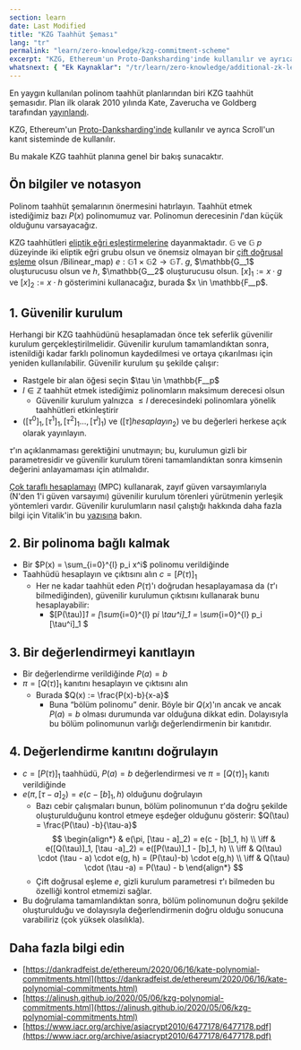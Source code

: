 ```yaml
---
section: learn
date: Last Modified
title: "KZG Taahhüt Şeması"
lang: "tr"
permalink: "learn/zero-knowledge/kzg-commitment-scheme"
excerpt: "KZG, Ethereum'un Proto-Danksharding'inde kullanılır ve ayrıca Scroll'un kanıt sisteminde de kullanılır. Bu makale KZG taahhüt planına genel bir bakış sunacaktır."
whatsnext: { "Ek Kaynaklar": "/tr/learn/zero-knowledge/additional-zk-learning-resources" }
---
```


En yaygın kullanılan polinom taahhüt planlarından biri KZG taahhüt şemasıdır. Plan ilk olarak 2010 yılında Kate, Zaverucha ve Goldberg tarafından [yayınlandı](https://www.iacr.org/archive/asiacrypt2010/6477178/6477178.pdf).

KZG, Ethereum'un [Proto-Danksharding'inde](https://notes.ethereum.org/@vbuterin/proto_danksharding_faq) kullanılır ve ayrıca Scroll'un kanıt sisteminde de kullanılır.

Bu makale KZG taahhüt planına genel bir bakış sunacaktır.

## Ön bilgiler ve notasyon

Polinom taahhüt şemalarının önermesini hatırlayın. Taahhüt etmek istediğimiz bazı $P(x)$ polinomumuz var. Polinomun derecesinin $l$'dan küçük olduğunu varsayacağız.

KZG taahhütleri [eliptik eğri eşleştirmelerine](https://vitalik.ca/general/2017/01/14/exploring_ecp.html) dayanmaktadır. $\mathbb{G}$ ve $\mathbb{G}$ $p$ düzeyinde iki eliptik eğri grubu olsun ve önemsiz olmayan bir [çift doğrusal eşleme](https://en.wikipedia.org/wiki) olsun /Bilinear_map) $e: \mathbb{G}1 \times \mathbb{G}2 \rightarrow \mathbb{G}T$. $g$, $\mathbb{G__1$ oluşturucusu olsun ve $h$, $\mathbb{G__2$ oluşturucusu olsun. $[x]_1 := x \cdot g$ ve $[x]_2 := x \cdot h$ gösterimini kullanacağız, burada $x \in \mathbb{F__p$.

## 1. Güvenilir kurulum

Herhangi bir KZG taahhüdünü hesaplamadan önce tek seferlik güvenilir kurulum gerçekleştirilmelidir. Güvenilir kurulum tamamlandıktan sonra, istenildiği kadar farklı polinomun kaydedilmesi ve ortaya çıkarılması için yeniden kullanılabilir. Güvenilir kurulum şu şekilde çalışır:

- Rastgele bir alan öğesi seçin $\tau \in \mathbb{F__p$
- $l \in \mathbb{Z}$ taahhüt etmek istediğimiz polinomların maksimum derecesi olsun
  - Güvenilir kurulum yalnızca $\leq l$ derecesindeki polinomlara yönelik taahhütleri etkinleştirir
- $([\tau^0]_1,[\tau^1]_1,[\tau^{2}]_1\ldots,[\tau^{l}]_1)$ ve $([\tau] hesaplayın _2)$ ve bu değerleri herkese açık olarak yayınlayın.

$\tau$'ın açıklanmaması gerektiğini unutmayın; bu, kurulumun gizli bir parametresidir ve güvenilir kurulum töreni tamamlandıktan sonra kimsenin değerini anlayamaması için atılmalıdır.

[Çok taraflı hesaplamayı](https://en.wikipedia.org/wiki/Secure_multi-party_computation) (MPC) kullanarak, zayıf güven varsayımlarıyla (N'den 1'i güven varsayımı) güvenilir kurulum törenleri yürütmenin yerleşik yöntemleri vardır. Güvenilir kurulumların nasıl çalıştığı hakkında daha fazla bilgi için Vitalik'in bu [yazısına](https://vitalik.ca/general/2022/03/14/trustedsetup.html) bakın.

## 2. Bir polinoma bağlı kalmak

- Bir $P(x) = \sum_{i=0}^{l} p_i x^i$ polinomu verildiğinde
- Taahhüdü hesaplayın ve çıktısını alın $c = [P(\tau)]_1$
  - Her ne kadar taahhüt eden $P(\tau)$'ı doğrudan hesaplayamasa da ($\tau$'ı bilmediğinden), güvenilir kurulumun çıktısını kullanarak bunu hesaplayabilir:
    - $[P(\tau)]_1 = [\sum_{i=0}^{l} p*i \tau^i]\_1 = \sum*{i=0}^{l} p_i [\tau^i]\_1 $

## 3. Bir değerlendirmeyi kanıtlayın

- Bir değerlendirme verildiğinde $P(a) = b$
- $\pi = [Q(\tau)]_1$ kanıtını hesaplayın ve çıktısını alın
  - Burada $Q(x) := \frac{P(x)-b}{x-a}$
    - Buna “bölüm polinomu” denir. Böyle bir $Q(x)$'ın ancak ve ancak $P(a) = b$ olması durumunda var olduğuna dikkat edin. Dolayısıyla bu bölüm polinomunun varlığı değerlendirmenin bir kanıtıdır.

## 4. Değerlendirme kanıtını doğrulayın

- $c = [P(\tau)]_1$ taahhüdü, $P(a) = b$ değerlendirmesi ve $\pi = [Q(\tau)]_1$ kanıtı verildiğinde
- $e(\pi, [\tau - a]_2) = e(c - [b]_1, h)$ olduğunu doğrulayın
  - Bazı cebir çalışmaları bunun, bölüm polinomunun $\tau$'da doğru şekilde oluşturulduğunu kontrol etmeye eşdeğer olduğunu gösterir: $Q(\tau) = \frac{P(\tau) -b}{\tau-a}$
    $$
    \begin{align*}
    & e(\pi, [\tau - a]_2) = e(c - [b]_1, h) \\ \iff
    & e([Q(\tau)]_1, [\tau -a]_2) = e([P(\tau)]_1 - [b]_1, h) \\ \iff
    & Q(\tau) \cdot (\tau - a) \cdot e(g, h) = (P(\tau)-b) \cdot e(g,h) \\ \iff
    & Q(\tau) \cdot (\tau -a) = P(\tau) - b
    \end{align*}
    $$
  - Çift doğrusal eşleme $e$, gizli kurulum parametresi $\tau$'ı bilmeden bu özelliği kontrol etmemizi sağlar.
- Bu doğrulama tamamlandıktan sonra, bölüm polinomunun doğru şekilde oluşturulduğu ve dolayısıyla değerlendirmenin doğru olduğu sonucuna varabiliriz (çok yüksek olasılıkla).

## Daha fazla bilgi edin

- [https://dankradfeist.de/ethereum/2020/06/16/kate-polynomial-commitments.html](https://dankradfeist.de/ethereum/2020/06/16/kate-polynomial-commitments.html)
- [https://alinush.github.io/2020/05/06/kzg-polynomial-commitments.html](https://alinush.github.io/2020/05/06/kzg-polynomial-commitments.html)
- [https://www.iacr.org/archive/asiacrypt2010/6477178/6477178.pdf](https://www.iacr.org/archive/asiacrypt2010/6477178/6477178.pdf)

